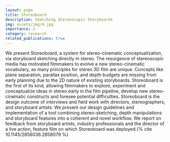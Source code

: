 ```yaml
---
layout: page
title: Storeoboard
description: Sketching Stereoscopic Storyboards
img: assets/img/4.jpg
importance: 1
category: research
related_publications: true
---
```


We present Storeoboard, a system for stereo-cinematic conceptualization, via storyboard sketching directly in stereo. The resurgence of stereoscopic media has motivated filmmakers to evolve a new stereo-cinematic vocabulary, as many principles for stereo 3D film are unique. Concepts like plane separation, parallax position, and depth budgets are missing from early planning due to the 2D nature of existing storyboards. Storeoboard is the first of its kind, allowing filmmakers to explore, experiment and conceptualize ideas in stereo early in the film pipeline, develop new stereo-cinematic constructs and foresee potential difficulties. Storeoboard is the design outcome of interviews and field work with directors, stereographers, and storyboard artists. We present our design guidelines and implementation of a tool combining stereo-sketching, depth manipulations and storyboard features into a coherent and novel workflow. We report on feedback from storyboard artists, industry professionals and the director of a live action, feature film on which Storeoboard was deployed.{% cite 10.1145/2858036.2858079 %}
